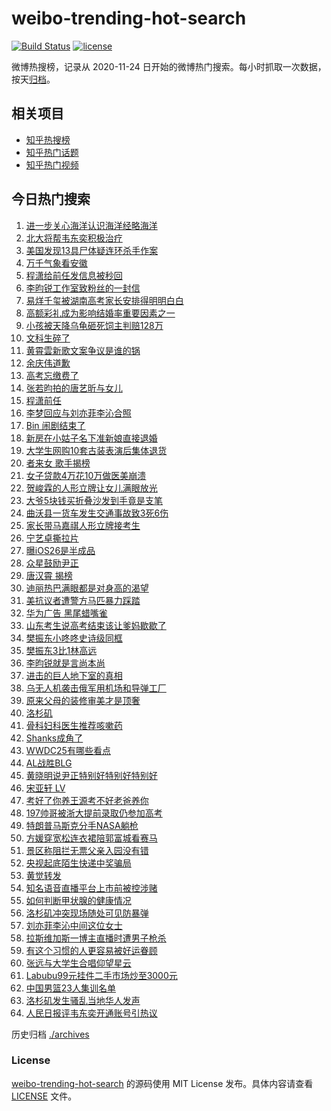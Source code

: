 # weibo-trending-hot-search

[![Build Status](https://github.com/justjavac/weibo-trending-hot-search/workflows/ci/badge.svg?branch=master)](https://github.com/justjavac/weibo-trending-hot-search/actions)
[![license](https://img.shields.io/github/license/justjavac/weibo-trending-hot-search)](https://github.com/justjavac/weibo-trending-hot-search/blob/master/LICENSE)

微博热搜榜，记录从 2020-11-24 日开始的微博热门搜索。每小时抓取一次数据，按天[归档](./archives)。

## 相关项目

- [知乎热搜榜](https://github.com/justjavac/zhihu-trending-top-search)
- [知乎热门话题](https://github.com/justjavac/zhihu-trending-hot-questions)
- [知乎热门视频](https://github.com/justjavac/zhihu-trending-hot-video)

## 今日热门搜索

<!-- BEGIN -->
<!-- 最后更新时间 Tue Jun 10 2025 01:14:58 GMT+0800 (China Standard Time) -->

1. [进一步关心海洋认识海洋经略海洋](https://s.weibo.com//weibo?q=%23%E8%BF%9B%E4%B8%80%E6%AD%A5%E5%85%B3%E5%BF%83%E6%B5%B7%E6%B4%8B%E8%AE%A4%E8%AF%86%E6%B5%B7%E6%B4%8B%E7%BB%8F%E7%95%A5%E6%B5%B7%E6%B4%8B%23&Refer=new_time)
1. [北大将帮韦东奕积极治疗](https://s.weibo.com//weibo?q=%23%E5%8C%97%E5%A4%A7%E5%B0%86%E5%B8%AE%E9%9F%A6%E4%B8%9C%E5%A5%95%E7%A7%AF%E6%9E%81%E6%B2%BB%E7%96%97%23&t=31&band_rank=17&Refer=top)
1. [美国发现13具尸体疑连环杀手作案](https://s.weibo.com//weibo?q=%23%E7%BE%8E%E5%9B%BD%E5%8F%91%E7%8E%B013%E5%85%B7%E5%B0%B8%E4%BD%93%E7%96%91%E8%BF%9E%E7%8E%AF%E6%9D%80%E6%89%8B%E4%BD%9C%E6%A1%88%23&t=31&band_rank=1&Refer=top)
1. [万千气象看安徽](https://s.weibo.com//weibo?q=%23%E4%B8%87%E5%8D%83%E6%B0%94%E8%B1%A1%E7%9C%8B%E5%AE%89%E5%BE%BD%23&t=31&band_rank=3&Refer=top)
1. [程潇给前任发信息被秒回](https://s.weibo.com//weibo?q=%E7%A8%8B%E6%BD%87%E7%BB%99%E5%89%8D%E4%BB%BB%E5%8F%91%E4%BF%A1%E6%81%AF%E8%A2%AB%E7%A7%92%E5%9B%9E&t=31&band_rank=4&Refer=top)
1. [李昀锐工作室致粉丝的一封信](https://s.weibo.com//weibo?q=%23%E6%9D%8E%E6%98%80%E9%94%90%E5%B7%A5%E4%BD%9C%E5%AE%A4%E8%87%B4%E7%B2%89%E4%B8%9D%E7%9A%84%E4%B8%80%E5%B0%81%E4%BF%A1%23&t=31&band_rank=2&Refer=top)
1. [易烊千玺被湖南高考家长安排得明明白白](https://s.weibo.com//weibo?q=%23%E6%98%93%E7%83%8A%E5%8D%83%E7%8E%BA%E8%A2%AB%E6%B9%96%E5%8D%97%E9%AB%98%E8%80%83%E5%AE%B6%E9%95%BF%E5%AE%89%E6%8E%92%E5%BE%97%E6%98%8E%E6%98%8E%E7%99%BD%E7%99%BD%23&t=31&band_rank=5&Refer=top)
1. [高额彩礼成为影响结婚率重要因素之一](https://s.weibo.com//weibo?q=%23%E9%AB%98%E9%A2%9D%E5%BD%A9%E7%A4%BC%E6%88%90%E4%B8%BA%E5%BD%B1%E5%93%8D%E7%BB%93%E5%A9%9A%E7%8E%87%E9%87%8D%E8%A6%81%E5%9B%A0%E7%B4%A0%E4%B9%8B%E4%B8%80%23&t=31&band_rank=9&Refer=top)
1. [小孩被天降乌龟砸死饲主判赔128万](https://s.weibo.com//weibo?q=%23%E5%B0%8F%E5%AD%A9%E8%A2%AB%E5%A4%A9%E9%99%8D%E4%B9%8C%E9%BE%9F%E7%A0%B8%E6%AD%BB%E9%A5%B2%E4%B8%BB%E5%88%A4%E8%B5%94128%E4%B8%87%23&t=31&band_rank=7&Refer=top)
1. [文科生碎了](https://s.weibo.com//weibo?q=%E6%96%87%E7%A7%91%E7%94%9F%E7%A2%8E%E4%BA%86&t=31&band_rank=6&Refer=top)
1. [黄霄雲新歌文案争议是谁的锅](https://s.weibo.com//weibo?q=%23%E9%BB%84%E9%9C%84%E9%9B%B2%E6%96%B0%E6%AD%8C%E6%96%87%E6%A1%88%E4%BA%89%E8%AE%AE%E6%98%AF%E8%B0%81%E7%9A%84%E9%94%85%23&t=31&band_rank=10&Refer=top)
1. [余庆伟道歉](https://s.weibo.com//weibo?q=%E4%BD%99%E5%BA%86%E4%BC%9F%E9%81%93%E6%AD%89&t=31&band_rank=11&Refer=top)
1. [高考忘缴费了](https://s.weibo.com//weibo?q=%E9%AB%98%E8%80%83%E5%BF%98%E7%BC%B4%E8%B4%B9%E4%BA%86&t=31&band_rank=12&Refer=top)
1. [张若昀拍的唐艺昕与女儿](https://s.weibo.com//weibo?q=%23%E5%BC%A0%E8%8B%A5%E6%98%80%E6%8B%8D%E7%9A%84%E5%94%90%E8%89%BA%E6%98%95%E4%B8%8E%E5%A5%B3%E5%84%BF%23&t=31&band_rank=13&Refer=top)
1. [程潇前任](https://s.weibo.com//weibo?q=%E7%A8%8B%E6%BD%87%E5%89%8D%E4%BB%BB&t=31&band_rank=14&Refer=top)
1. [李梦回应与刘亦菲李沁合照](https://s.weibo.com//weibo?q=%23%E6%9D%8E%E6%A2%A6%E5%9B%9E%E5%BA%94%E4%B8%8E%E5%88%98%E4%BA%A6%E8%8F%B2%E6%9D%8E%E6%B2%81%E5%90%88%E7%85%A7%23&t=31&band_rank=8&Refer=top)
1. [Bin 闹剧结束了](https://s.weibo.com//weibo?q=Bin%20%E9%97%B9%E5%89%A7%E7%BB%93%E6%9D%9F%E4%BA%86&t=31&band_rank=31&Refer=top)
1. [新房在小姑子名下准新娘直接退婚](https://s.weibo.com//weibo?q=%23%E6%96%B0%E6%88%BF%E5%9C%A8%E5%B0%8F%E5%A7%91%E5%AD%90%E5%90%8D%E4%B8%8B%E5%87%86%E6%96%B0%E5%A8%98%E7%9B%B4%E6%8E%A5%E9%80%80%E5%A9%9A%23&t=31&band_rank=24&Refer=top)
1. [大学生网购10套古装表演后集体退货](https://s.weibo.com//weibo?q=%23%E5%A4%A7%E5%AD%A6%E7%94%9F%E7%BD%91%E8%B4%AD10%E5%A5%97%E5%8F%A4%E8%A3%85%E8%A1%A8%E6%BC%94%E5%90%8E%E9%9B%86%E4%BD%93%E9%80%80%E8%B4%A7%23&t=31&band_rank=21&Refer=top)
1. [者来女 歌手揭榜](https://s.weibo.com//weibo?q=%E8%80%85%E6%9D%A5%E5%A5%B3%20%E6%AD%8C%E6%89%8B%E6%8F%AD%E6%A6%9C&t=31&band_rank=16&Refer=top)
1. [女子贷款4万花10万做医美崩溃](https://s.weibo.com//weibo?q=%23%E5%A5%B3%E5%AD%90%E8%B4%B7%E6%AC%BE4%E4%B8%87%E8%8A%B110%E4%B8%87%E5%81%9A%E5%8C%BB%E7%BE%8E%E5%B4%A9%E6%BA%83%23&t=31&band_rank=20&Refer=top)
1. [贺峻霖的人形立牌让女儿满眼放光](https://s.weibo.com//weibo?q=%23%E8%B4%BA%E5%B3%BB%E9%9C%96%E7%9A%84%E4%BA%BA%E5%BD%A2%E7%AB%8B%E7%89%8C%E8%AE%A9%E5%A5%B3%E5%84%BF%E6%BB%A1%E7%9C%BC%E6%94%BE%E5%85%89%23&t=31&band_rank=10&Refer=top)
1. [大爷5块钱买折叠沙发到手竟是支笔](https://s.weibo.com//weibo?q=%23%E5%A4%A7%E7%88%B75%E5%9D%97%E9%92%B1%E4%B9%B0%E6%8A%98%E5%8F%A0%E6%B2%99%E5%8F%91%E5%88%B0%E6%89%8B%E7%AB%9F%E6%98%AF%E6%94%AF%E7%AC%94%23&t=31&band_rank=22&Refer=top)
1. [曲沃县一货车发生交通事故致3死6伤](https://s.weibo.com//weibo?q=%23%E6%9B%B2%E6%B2%83%E5%8E%BF%E4%B8%80%E8%B4%A7%E8%BD%A6%E5%8F%91%E7%94%9F%E4%BA%A4%E9%80%9A%E4%BA%8B%E6%95%85%E8%87%B43%E6%AD%BB6%E4%BC%A4%23&t=31&band_rank=23&Refer=top)
1. [家长带马嘉祺人形立牌接考生](https://s.weibo.com//weibo?q=%23%E5%AE%B6%E9%95%BF%E5%B8%A6%E9%A9%AC%E5%98%89%E7%A5%BA%E4%BA%BA%E5%BD%A2%E7%AB%8B%E7%89%8C%E6%8E%A5%E8%80%83%E7%94%9F%23&t=31&band_rank=35&Refer=top)
1. [宁艺卓撕拉片](https://s.weibo.com//weibo?q=%E5%AE%81%E8%89%BA%E5%8D%93%E6%92%95%E6%8B%89%E7%89%87&t=31&band_rank=23&Refer=top)
1. [曝iOS26是半成品](https://s.weibo.com//weibo?q=%23%E6%9B%9DiOS26%E6%98%AF%E5%8D%8A%E6%88%90%E5%93%81%23&t=31&band_rank=38&Refer=top)
1. [众星鼓励尹正](https://s.weibo.com//weibo?q=%23%E4%BC%97%E6%98%9F%E9%BC%93%E5%8A%B1%E5%B0%B9%E6%AD%A3%23&t=31&band_rank=26&Refer=top)
1. [唐汉霄 揭榜](https://s.weibo.com//weibo?q=%E5%94%90%E6%B1%89%E9%9C%84%20%E6%8F%AD%E6%A6%9C&t=31&band_rank=25&Refer=top)
1. [迪丽热巴满眼都是对身高的渴望](https://s.weibo.com//weibo?q=%E8%BF%AA%E4%B8%BD%E7%83%AD%E5%B7%B4%E6%BB%A1%E7%9C%BC%E9%83%BD%E6%98%AF%E5%AF%B9%E8%BA%AB%E9%AB%98%E7%9A%84%E6%B8%B4%E6%9C%9B&t=31&band_rank=42&Refer=top)
1. [美抗议者遭警方马匹暴力踩踏](https://s.weibo.com//weibo?q=%23%E7%BE%8E%E6%8A%97%E8%AE%AE%E8%80%85%E9%81%AD%E8%AD%A6%E6%96%B9%E9%A9%AC%E5%8C%B9%E6%9A%B4%E5%8A%9B%E8%B8%A9%E8%B8%8F%23&t=31&band_rank=30&Refer=top)
1. [华为广告 黑尾蜡嘴雀](https://s.weibo.com//weibo?q=%E5%8D%8E%E4%B8%BA%E5%B9%BF%E5%91%8A%20%E9%BB%91%E5%B0%BE%E8%9C%A1%E5%98%B4%E9%9B%80&t=31&band_rank=45&Refer=top)
1. [山东考生说高考结束该让爹妈歇歇了](https://s.weibo.com//weibo?q=%23%E5%B1%B1%E4%B8%9C%E8%80%83%E7%94%9F%E8%AF%B4%E9%AB%98%E8%80%83%E7%BB%93%E6%9D%9F%E8%AF%A5%E8%AE%A9%E7%88%B9%E5%A6%88%E6%AD%87%E6%AD%87%E4%BA%86%23&t=31&band_rank=39&Refer=top)
1. [樊振东小咚咚史诗级同框](https://s.weibo.com//weibo?q=%E6%A8%8A%E6%8C%AF%E4%B8%9C%E5%B0%8F%E5%92%9A%E5%92%9A%E5%8F%B2%E8%AF%97%E7%BA%A7%E5%90%8C%E6%A1%86&t=31&band_rank=33&Refer=top)
1. [樊振东3比1林高远](https://s.weibo.com//weibo?q=%23%E6%A8%8A%E6%8C%AF%E4%B8%9C3%E6%AF%941%E6%9E%97%E9%AB%98%E8%BF%9C%23&t=31&band_rank=32&Refer=top)
1. [李昀锐就是言尚本尚](https://s.weibo.com//weibo?q=%23%E6%9D%8E%E6%98%80%E9%94%90%E5%B0%B1%E6%98%AF%E8%A8%80%E5%B0%9A%E6%9C%AC%E5%B0%9A%23&t=31&band_rank=35&Refer=top)
1. [进击的巨人地下室的真相](https://s.weibo.com//weibo?q=%E8%BF%9B%E5%87%BB%E7%9A%84%E5%B7%A8%E4%BA%BA%E5%9C%B0%E4%B8%8B%E5%AE%A4%E7%9A%84%E7%9C%9F%E7%9B%B8&t=31&band_rank=40&Refer=top)
1. [乌无人机袭击俄军用机场和导弹工厂](https://s.weibo.com//weibo?q=%23%E4%B9%8C%E6%97%A0%E4%BA%BA%E6%9C%BA%E8%A2%AD%E5%87%BB%E4%BF%84%E5%86%9B%E7%94%A8%E6%9C%BA%E5%9C%BA%E5%92%8C%E5%AF%BC%E5%BC%B9%E5%B7%A5%E5%8E%82%23&t=31&band_rank=37&Refer=top)
1. [原来父母的装修审美才是顶奢](https://s.weibo.com//weibo?q=%23%E5%8E%9F%E6%9D%A5%E7%88%B6%E6%AF%8D%E7%9A%84%E8%A3%85%E4%BF%AE%E5%AE%A1%E7%BE%8E%E6%89%8D%E6%98%AF%E9%A1%B6%E5%A5%A2%23&t=31&band_rank=22&Refer=top)
1. [洛杉矶](https://s.weibo.com//weibo?q=%E6%B4%9B%E6%9D%89%E7%9F%B6&t=31&band_rank=39&Refer=top)
1. [骨科妇科医生推荐咳嗽药](https://s.weibo.com//weibo?q=%23%E9%AA%A8%E7%A7%91%E5%A6%87%E7%A7%91%E5%8C%BB%E7%94%9F%E6%8E%A8%E8%8D%90%E5%92%B3%E5%97%BD%E8%8D%AF%23&t=31&band_rank=40&Refer=top)
1. [Shanks成角了](https://s.weibo.com//weibo?q=Shanks%E6%88%90%E8%A7%92%E4%BA%86&t=31&band_rank=37&Refer=top)
1. [WWDC25有哪些看点](https://s.weibo.com//weibo?q=%23WWDC25%E6%9C%89%E5%93%AA%E4%BA%9B%E7%9C%8B%E7%82%B9%23&t=31&band_rank=42&Refer=top)
1. [AL战胜BLG](https://s.weibo.com//weibo?q=AL%E6%88%98%E8%83%9CBLG&t=31&band_rank=49&Refer=top)
1. [黄晓明说尹正特别好特别好特别好](https://s.weibo.com//weibo?q=%23%E9%BB%84%E6%99%93%E6%98%8E%E8%AF%B4%E5%B0%B9%E6%AD%A3%E7%89%B9%E5%88%AB%E5%A5%BD%E7%89%B9%E5%88%AB%E5%A5%BD%E7%89%B9%E5%88%AB%E5%A5%BD%23&t=31&band_rank=44&Refer=top)
1. [宋亚轩 LV](https://s.weibo.com//weibo?q=%E5%AE%8B%E4%BA%9A%E8%BD%A9%20LV&t=31&band_rank=29&Refer=top)
1. [考好了你养王源考不好老爸养你](https://s.weibo.com//weibo?q=%23%E8%80%83%E5%A5%BD%E4%BA%86%E4%BD%A0%E5%85%BB%E7%8E%8B%E6%BA%90%E8%80%83%E4%B8%8D%E5%A5%BD%E8%80%81%E7%88%B8%E5%85%BB%E4%BD%A0%23&t=31&band_rank=34&Refer=top)
1. [197帅哥被浙大提前录取仍参加高考](https://s.weibo.com//weibo?q=%23197%E5%B8%85%E5%93%A5%E8%A2%AB%E6%B5%99%E5%A4%A7%E6%8F%90%E5%89%8D%E5%BD%95%E5%8F%96%E4%BB%8D%E5%8F%82%E5%8A%A0%E9%AB%98%E8%80%83%23&t=31&band_rank=41&Refer=top)
1. [特朗普马斯克分手NASA躺枪](https://s.weibo.com//weibo?q=%23%E7%89%B9%E6%9C%97%E6%99%AE%E9%A9%AC%E6%96%AF%E5%85%8B%E5%88%86%E6%89%8BNASA%E8%BA%BA%E6%9E%AA%23&t=31&band_rank=48&Refer=top)
1. [方媛穿宽松连衣裙陪郭富城看赛马](https://s.weibo.com//weibo?q=%23%E6%96%B9%E5%AA%9B%E7%A9%BF%E5%AE%BD%E6%9D%BE%E8%BF%9E%E8%A1%A3%E8%A3%99%E9%99%AA%E9%83%AD%E5%AF%8C%E5%9F%8E%E7%9C%8B%E8%B5%9B%E9%A9%AC%23&t=31&band_rank=36&Refer=top)
1. [景区称阻拦无票父亲入园没有错](https://s.weibo.com//weibo?q=%23%E6%99%AF%E5%8C%BA%E7%A7%B0%E9%98%BB%E6%8B%A6%E6%97%A0%E7%A5%A8%E7%88%B6%E4%BA%B2%E5%85%A5%E5%9B%AD%E6%B2%A1%E6%9C%89%E9%94%99%23&t=31&band_rank=50&Refer=top)
1. [央视起底陌生快递中奖骗局](https://s.weibo.com//weibo?q=%23%E5%A4%AE%E8%A7%86%E8%B5%B7%E5%BA%95%E9%99%8C%E7%94%9F%E5%BF%AB%E9%80%92%E4%B8%AD%E5%A5%96%E9%AA%97%E5%B1%80%23&t=31&band_rank=15&Refer=top)
1. [黄觉转发](https://s.weibo.com//weibo?q=%E9%BB%84%E8%A7%89%E8%BD%AC%E5%8F%91&t=31&band_rank=18&Refer=top)
1. [知名语音直播平台上市前被控涉赌](https://s.weibo.com//weibo?q=%23%E7%9F%A5%E5%90%8D%E8%AF%AD%E9%9F%B3%E7%9B%B4%E6%92%AD%E5%B9%B3%E5%8F%B0%E4%B8%8A%E5%B8%82%E5%89%8D%E8%A2%AB%E6%8E%A7%E6%B6%89%E8%B5%8C%23&t=31&band_rank=19&Refer=top)
1. [如何判断甲状腺的健康情况](https://s.weibo.com//weibo?q=%E5%A6%82%E4%BD%95%E5%88%A4%E6%96%AD%E7%94%B2%E7%8A%B6%E8%85%BA%E7%9A%84%E5%81%A5%E5%BA%B7%E6%83%85%E5%86%B5&t=31&band_rank=20&Refer=top)
1. [洛杉矶冲突现场随处可见防暴弹](https://s.weibo.com//weibo?q=%23%E6%B4%9B%E6%9D%89%E7%9F%B6%E5%86%B2%E7%AA%81%E7%8E%B0%E5%9C%BA%E9%9A%8F%E5%A4%84%E5%8F%AF%E8%A7%81%E9%98%B2%E6%9A%B4%E5%BC%B9%23&t=31&band_rank=27&Refer=top)
1. [刘亦菲李沁中间这位女士](https://s.weibo.com//weibo?q=%23%E5%88%98%E4%BA%A6%E8%8F%B2%E6%9D%8E%E6%B2%81%E4%B8%AD%E9%97%B4%E8%BF%99%E4%BD%8D%E5%A5%B3%E5%A3%AB%23&t=31&band_rank=28&Refer=top)
1. [拉斯维加斯一博主直播时遭男子枪杀](https://s.weibo.com//weibo?q=%23%E6%8B%89%E6%96%AF%E7%BB%B4%E5%8A%A0%E6%96%AF%E4%B8%80%E5%8D%9A%E4%B8%BB%E7%9B%B4%E6%92%AD%E6%97%B6%E9%81%AD%E7%94%B7%E5%AD%90%E6%9E%AA%E6%9D%80%23&t=31&band_rank=30&Refer=top)
1. [有这个习惯的人更容易被好运眷顾](https://s.weibo.com//weibo?q=%23%E6%9C%89%E8%BF%99%E4%B8%AA%E4%B9%A0%E6%83%AF%E7%9A%84%E4%BA%BA%E6%9B%B4%E5%AE%B9%E6%98%93%E8%A2%AB%E5%A5%BD%E8%BF%90%E7%9C%B7%E9%A1%BE%23&t=31&band_rank=43&Refer=top)
1. [张远与大学生合唱仰望星云](https://s.weibo.com//weibo?q=%23%E5%BC%A0%E8%BF%9C%E4%B8%8E%E5%A4%A7%E5%AD%A6%E7%94%9F%E5%90%88%E5%94%B1%E4%BB%B0%E6%9C%9B%E6%98%9F%E4%BA%91%23&t=31&band_rank=44&Refer=top)
1. [Labubu99元挂件二手市场炒至3000元](https://s.weibo.com//weibo?q=%23Labubu99%E5%85%83%E6%8C%82%E4%BB%B6%E4%BA%8C%E6%89%8B%E5%B8%82%E5%9C%BA%E7%82%92%E8%87%B33000%E5%85%83%23&t=31&band_rank=46&Refer=top)
1. [中国男篮23人集训名单](https://s.weibo.com//weibo?q=%23%E4%B8%AD%E5%9B%BD%E7%94%B7%E7%AF%AE23%E4%BA%BA%E9%9B%86%E8%AE%AD%E5%90%8D%E5%8D%95%23&t=31&band_rank=47&Refer=top)
1. [洛杉矶发生骚乱当地华人发声](https://s.weibo.com//weibo?q=%23%E6%B4%9B%E6%9D%89%E7%9F%B6%E5%8F%91%E7%94%9F%E9%AA%9A%E4%B9%B1%E5%BD%93%E5%9C%B0%E5%8D%8E%E4%BA%BA%E5%8F%91%E5%A3%B0%23&t=31&band_rank=48&Refer=top)
1. [人民日报评韦东奕开通账号引热议](https://s.weibo.com//weibo?q=%23%E4%BA%BA%E6%B0%91%E6%97%A5%E6%8A%A5%E8%AF%84%E9%9F%A6%E4%B8%9C%E5%A5%95%E5%BC%80%E9%80%9A%E8%B4%A6%E5%8F%B7%E5%BC%95%E7%83%AD%E8%AE%AE%23&t=31&band_rank=50&Refer=top)

<!-- END -->

历史归档 [./archives](./archives)

### License

[weibo-trending-hot-search](https://github.com/justjavac/weibo-trending-hot-search) 的源码使用 MIT License
发布。具体内容请查看 [LICENSE](./LICENSE) 文件。
